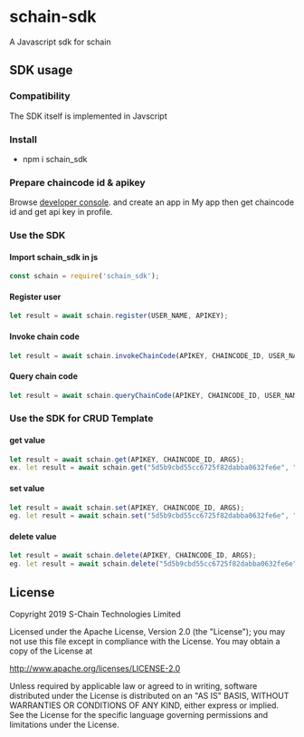 # schain-sdk

A Javascript sdk for schain

## SDK usage
### Compatibility
The SDK itself is implemented in Javscript

### Install
* npm i schain_sdk

### Prepare chaincode id & apikey
Browse [developer console](http://ec2-13-231-26-144.ap-northeast-1.compute.amazonaws.com/). and create an app in My app then get chaincode id and get api key in profile.

### Use the SDK

#### Import schain_sdk in js
```javascript
const schain = require('schain_sdk');
```
#### Register user
```javascript
let result = await schain.register(USER_NAME, APIKEY);
```
#### Invoke chain code
```javascript
let result = await schain.invokeChainCode(APIKEY, CHAINCODE_ID, USER_NAME, FUNCTION, ARGS);
```
#### Query chain code
```javascript
let result = await schain.queryChainCode(APIKEY, CHAINCODE_ID, USER_NAME, FUNCTION, ARGS);
```

### Use the SDK for CRUD Template

#### get value
```javascript
let result = await schain.get(APIKEY, CHAINCODE_ID, ARGS);
ex. let result = await schain.get("5d5b9cbd55cc6725f82dabba0632fe6e", "app-a017cda3-c1fc-4d47-9b9b-bbe3ac32969c", ["a"]);
```
#### set value
```javascript
let result = await schain.set(APIKEY, CHAINCODE_ID, ARGS);
eg. let result = await schain.set("5d5b9cbd55cc6725f82dabba0632fe6e", "app-a017cda3-c1fc-4d47-9b9b-bbe3ac32969c", ["a","1"]);
```
#### delete value
```javascript
let result = await schain.delete(APIKEY, CHAINCODE_ID, ARGS);
eg. let result = await schain.delete("5d5b9cbd55cc6725f82dabba0632fe6e", "app-a017cda3-c1fc-4d47-9b9b-bbe3ac32969c", ["a"]);
```

## License
Copyright 2019 S-Chain Technologies Limited

Licensed under the Apache License, Version 2.0 (the "License");
you may not use this file except in compliance with the License.
You may obtain a copy of the License at

http://www.apache.org/licenses/LICENSE-2.0

Unless required by applicable law or agreed to in writing, software
distributed under the License is distributed on an "AS IS" BASIS,
WITHOUT WARRANTIES OR CONDITIONS OF ANY KIND, either express or implied.
See the License for the specific language governing permissions and
limitations under the License.
